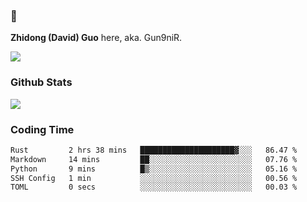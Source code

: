 ### 👋 

**Zhidong (David) Guo** here, aka. Gun9niR.

![](https://komarev.com/ghpvc/?username=Gun9niR&label=Total+Views)

### Github Stats

<img src="https://github-readme-stats.vercel.app/api?username=Gun9niR&count_private=true&show_icons=true&theme=vue-dark&hide_title=true">

### Coding Time

<!--START_SECTION:waka-->

```txt
Rust         2 hrs 38 mins   █████████████████████▓░░░   86.47 %
Markdown     14 mins         ██░░░░░░░░░░░░░░░░░░░░░░░   07.76 %
Python       9 mins          █▒░░░░░░░░░░░░░░░░░░░░░░░   05.16 %
SSH Config   1 min           ░░░░░░░░░░░░░░░░░░░░░░░░░   00.56 %
TOML         0 secs          ░░░░░░░░░░░░░░░░░░░░░░░░░   00.03 %
```

<!--END_SECTION:waka-->
